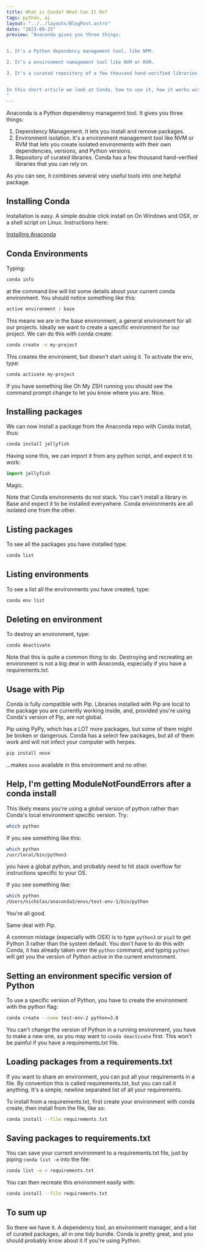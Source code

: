 ```yaml
---
title: What is Conda? What Can It Do?
tags: python, ai
layout: "../../layouts/BlogPost.astro"
date: "2023-09-25"
preview: "Anaconda gives you three things:


1. It's a Python dependency management tool, like NPM. 

2. It's a environment namagement tool like NVM or RVM. 

3. It's a curated repository of a few thousand hand-verified libraries that you can rely on.


In this short article we look at Conda, how to use it, how it works with Pip, how to work with environments, and how to load, save, and share environments in a requirements.txt.
"
---
```


Anaconda is a Python dependency managemnt tool. It gives you three things:

1. Dependency Management. It lets you install and remove packages.
2. Environment isolation. It's a environment management tool like NVM or RVM that lets you create isolated environments with their own dependencies, versions, and Python versions.
3. Repository of curated libraries. Conda has a few thousand hand-verified libraries that you can rely on.

As you can see, it combines several very useful tools into one helpful package.

## Installing Conda

Installation is easy. A simple double click install on On Windows and OSX, or a shell script on Linux. Instructions here:

<a target="_blank" href="https://docs.conda.io/projects/conda/en/latest/user-guide/install/index.html">Installing Anaconda</a>

## Conda Environments

Typing:

```bash
conda info
```

at the command line will list some details about your current conda environment. You should notice something like this:

```bash
active environment : base
```

This means we are in the base environment, a general environment for all our projects. Ideally we want to create a specific environment for our project. We can do this with conda create:

```bash
conda create -n my-project
```

This creates the environemt, but doesn't start using it. To activate the env, type:

```bash
conda activate my-project
```

If you have something like Oh My ZSH running you should see the command prompt change to let you know where you are. Nice.

## Installing packages

We can now install a package from the Anaconda repo with Conda install, thus:

```bash
conda install jellyfish
```

Having sone this, we can import it from any python script, and expect it to work:

```python
import jellyfish
```

Magic.

Note that Conda environments do not stack. You can't install a library in Base and expect it to be installed everywhere. Conda environments are all isolated one from the other.

## Listing packages

To see all the packages you have installed type:

```bash
conda list
```

## Listing environments

To see a list all the environments you have created, type:

```bash
conda env list
```

## Deleting en environment

To destroy an environment, type:

```bash
conda deactivate
```

Note that this is quite a common thing to do. Destroying and recreating an environment is not a big deal in with Anaconda, especially if you have a requirements.txt.

## Usage with Pip

Conda is fully compatible with Pip. Libraries installed with Pip are local to the package you are currently working inside, and, provided you're using Conda's version of Pip, are not global.

Pip using PyPy, which has a LOT more packages, but some of them might be broken or dangerous. Conda has a select few packages, but all of them work and will not infect your computer with herpes.

```bash
pip install nose
```

...makes `nose` available in this environment and no other.

<aside class="box">

## Help, I'm getting ModuleNotFoundErrors after a conda install

This likely means you're using a global version of python rather than Conda's local environment specific version. Try:

```bash
which python
```

If you see something like this:

```bash
which python
/usr/local/bin/python3
```

you have a global python, and probably need to hit stack overflow for instructions specific to your OS.

If you see something like:

```bash
which python
/Users/nicholas/anaconda3/envs/test-env-1/bin/python
```

You're all good.

Same deal with Pip.

A common mistage (especially with OSX) is to type `python3` or `pip3` to get Python 3 rather than the system default. You don't have to do this with Conda, it has already taken over the `python` command, and typing `python` will get you the version of Python active in the current environment.

</aside>

## Setting an environment specific version of Python

To use a specific version of Python, you have to create the environment with the python flag:

```bash
conda create --name test-env-2 python=3.8
```

You can't change the version of Python in a running environment, you have to make a new one, so you may want to `conda deactivate` first. This won't be painful if you have a requirements.txt file.

## Loading packages from a requirements.txt

If you want to share an environment, you can put all your requirements in a file. By convention this is called requirements.txt, but you can call it anything. It's a simple, newline separated list of all your requirements.

To install from a requirements.txt, first create your environment with conda create, then install from the file, like so:

```bash
conda install --file requirements.txt
```

## Saving packages to requirements.txt

You can save your current environment to a requirements.txt file, just by piping `conda list -e` into the file:

```bash
conda list -e > requirements.txt
```

You can then recreate this environment easily with:

```bash
conda install --file requirements.txt
```

## To sum up

So there we have it. A dependency tool, an environment manager, and a list of curated packages, all in one tidy bundle. Conda is pretty great, and you should probably know about it if you're using Python.
